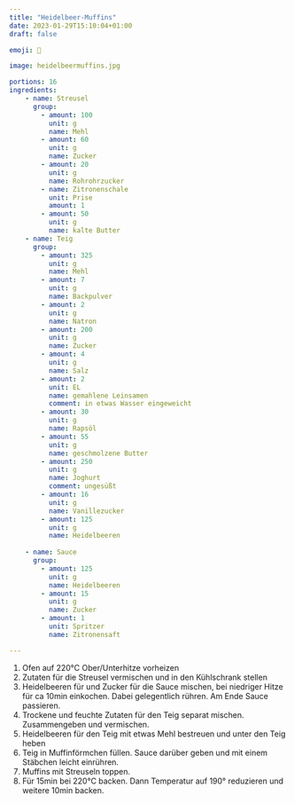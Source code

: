```yaml
---
title: "Heidelbeer-Muffins"
date: 2023-01-29T15:10:04+01:00
draft: false

emoji: 🧁

image: heidelbeermuffins.jpg

portions: 16
ingredients:
    - name: Streusel
      group:
        - amount: 100
          unit: g
          name: Mehl
        - amount: 60
          unit: g
          name: Zucker
        - amount: 20
          unit: g
          name: Rohrohrzucker
        - name: Zitronenschale
          unit: Prise
          amount: 1
        - amount: 50
          unit: g
          name: kalte Butter
    - name: Teig
      group:
        - amount: 325
          unit: g
          name: Mehl
        - amount: 7
          unit: g
          name: Backpulver
        - amount: 2
          unit: g
          name: Natron
        - amount: 200
          unit: g
          name: Zucker
        - amount: 4
          unit: g
          name: Salz
        - amount: 2
          unit: EL
          name: gemahlene Leinsamen
          comment: in etwas Wasser eingeweicht
        - amount: 30
          unit: g
          name: Rapsöl
        - amount: 55
          unit: g
          name: geschmolzene Butter
        - amount: 250
          unit: g
          name: Joghurt
          comment: ungesüßt
        - amount: 16
          unit: g
          name: Vanillezucker
        - amount: 125
          unit: g
          name: Heidelbeeren
    
    - name: Sauce
      group:
        - amount: 125
          unit: g
          name: Heidelbeeren
        - amount: 15
          unit: g
          name: Zucker
        - amount: 1
          unit: Spritzer
          name: Zitronensaft

---
```


1. Ofen auf 220°C Ober/Unterhitze vorheizen
2. Zutaten für die Streusel vermischen und in den Kühlschrank stellen
3. Heidelbeeren für und Zucker für die Sauce mischen, bei niedriger Hitze für ca 10min einkochen. Dabei gelegentlich rühren. Am Ende Sauce passieren.
4. Trockene und feuchte Zutaten für den Teig separat mischen. Zusammengeben und vermischen.
5. Heidelbeeren für den Teig mit etwas Mehl bestreuen und unter den Teig heben
6. Teig in Muffinförmchen füllen. Sauce darüber geben und mit einem Stäbchen leicht einrühren.
7. Muffins mit Streuseln toppen.
8. Für 15min bei 220°C backen. Dann Temperatur auf 190° reduzieren und weitere 10min backen.